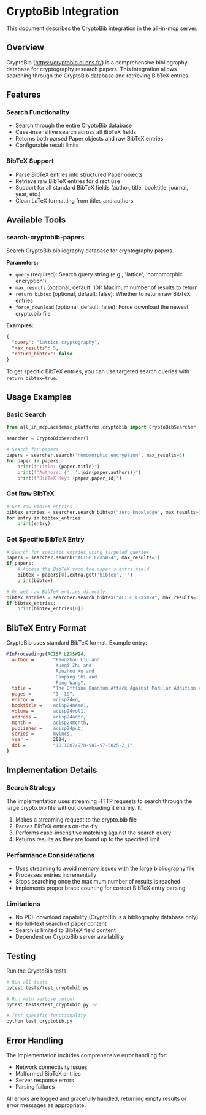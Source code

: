 # CryptoBib Integration

This document describes the CryptoBib integration in the all-in-mcp server.

## Overview

CryptoBib (https://cryptobib.di.ens.fr/) is a comprehensive bibliography database for cryptography research papers. This integration allows searching through the CryptoBib database and retrieving BibTeX entries.

## Features

### Search Functionality

- Search through the entire CryptoBib database
- Case-insensitive search across all BibTeX fields
- Returns both parsed Paper objects and raw BibTeX entries
- Configurable result limits

### BibTeX Support

- Parse BibTeX entries into structured Paper objects
- Retrieve raw BibTeX entries for direct use
- Support for all standard BibTeX fields (author, title, booktitle, journal, year, etc.)
- Clean LaTeX formatting from titles and authors

## Available Tools

### search-cryptobib-papers

Search CryptoBib bibliography database for cryptography papers.

**Parameters:**

- `query` (required): Search query string (e.g., 'lattice', 'homomorphic encryption')
- `max_results` (optional, default: 10): Maximum number of results to return
- `return_bibtex` (optional, default: false): Whether to return raw BibTeX entries
- `force_download` (optional, default: false): Force download the newest crypto.bib file

**Examples:**

```json
{
  "query": "lattice cryptography",
  "max_results": 5,
  "return_bibtex": false
}
```

To get specific BibTeX entries, you can use targeted search queries with `return_bibtex=true`.

## Usage Examples

### Basic Search

```python
from all_in_mcp.academic_platforms.cryptobib import CryptoBibSearcher

searcher = CryptoBibSearcher()

# Search for papers
papers = searcher.search("homomorphic encryption", max_results=5)
for paper in papers:
    print(f"Title: {paper.title}")
    print(f"Authors: {', '.join(paper.authors)}")
    print(f"BibTeX Key: {paper.paper_id}")
```

### Get Raw BibTeX

```python
# Get raw BibTeX entries
bibtex_entries = searcher.search_bibtex("zero knowledge", max_results=3)
for entry in bibtex_entries:
    print(entry)
```

### Get Specific BibTeX Entry

```python
# Search for specific entries using targeted queries
papers = searcher.search("ACISP:LZXSW24", max_results=1)
if papers:
    # Access the BibTeX from the paper's extra field
    bibtex = papers[0].extra.get('bibtex', '')
    print(bibtex)

# Or get raw BibTeX entries directly
bibtex_entries = searcher.search_bibtex("ACISP:LZXSW24", max_results=1)
if bibtex_entries:
    print(bibtex_entries[0])
```

## BibTeX Entry Format

CryptoBib uses standard BibTeX format. Example entry:

```bibtex
@InProceedings{ACISP:LZXSW24,
  author =       "Fangzhou Liu and
                  Xueqi Zhu and
                  Ruozhou Xu and
                  Danping Shi and
                  Peng Wang",
  title =        "The Offline Quantum Attack Against Modular Addition Variant of {Even}-{Mansour} Cipher",
  pages =        "3--19",
  editor =       acisp24ed,
  booktitle =    acisp24name1,
  volume =       acisp24vol1,
  address =      acisp24addr,
  month =        acisp24month,
  publisher =    acisp24pub,
  series =       mylncs,
  year =         2024,
  doi =          "10.1007/978-981-97-5025-2_1",
}
```

## Implementation Details

### Search Strategy

The implementation uses streaming HTTP requests to search through the large crypto.bib file without downloading it entirely. It:

1. Makes a streaming request to the crypto.bib file
2. Parses BibTeX entries on-the-fly
3. Performs case-insensitive matching against the search query
4. Returns results as they are found up to the specified limit

### Performance Considerations

- Uses streaming to avoid memory issues with the large bibliography file
- Processes entries incrementally
- Stops searching once the maximum number of results is reached
- Implements proper brace counting for correct BibTeX entry parsing

### Limitations

- No PDF download capability (CryptoBib is a bibliography database only)
- No full-text search of paper content
- Search is limited to BibTeX field content
- Dependent on CryptoBib server availability

## Testing

Run the CryptoBib tests:

```bash
# Run all tests
pytest tests/test_cryptobib.py

# Run with verbose output
pytest tests/test_cryptobib.py -v

# Test specific functionality
python test_cryptobib.py
```

## Error Handling

The implementation includes comprehensive error handling for:

- Network connectivity issues
- Malformed BibTeX entries
- Server response errors
- Parsing failures

All errors are logged and gracefully handled, returning empty results or error messages as appropriate.
